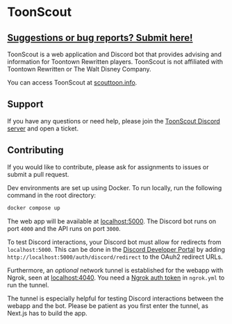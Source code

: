 # ToonScout

## [Suggestions or bug reports? Submit here!](https://github.com/erin-miller/ToonScout/issues)

ToonScout is a web application and Discord bot that provides advising and information for Toontown Rewritten players. ToonScout is not affiliated with Toontown Rewritten or The Walt Disney Company.

You can access ToonScout at [scouttoon.info](https://scouttoon.info).

## Support

If you have any questions or need help, please join the [ToonScout Discord server](https://discord.gg/Qb929SrdRP) and open a ticket.

## Contributing

If you would like to contribute, please ask for assignments to issues or submit a pull request.

Dev environments are set up using Docker. To run locally, run the following command in the root directory:

```bash
docker compose up
```

The web app will be available at [localhost:5000](http://localhost:5000). The Discord bot runs on port `4000` and the API runs on port `3000`.

To test Discord interactions, your Discord bot must allow for redirects from `localhost:5000`. This can be done in the [Discord Developer Portal](https://discord.com/developers/applications) by adding `http://localhost:5000/auth/discord/redirect` to the OAuh2 redirect URLs.

Furthermore, an _optional_ network tunnel is established for the webapp with Ngrok, seen at [localhost:4040](http://localhost:4040). You need a [Ngrok auth token](https://dashboard.ngrok.com/get-started/your-authtoken) in `ngrok.yml` to run the tunnel.

The tunnel is especially helpful for testing Discord interactions between the webapp and the bot. Please be patient as you first enter the tunnel, as Next.js has to build the app.
